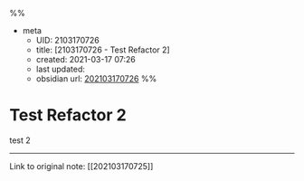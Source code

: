 %%
- meta
	- UID: 2103170726
	- title: [2103170726 - Test Refactor 2]
	- created: 2021-03-17 07:26
	- last updated: 
	- obsidian url:  [202103170726](obsidian-url-tbd)
%%

# Test Refactor 2
test 2

---

Link to original note: [[202103170725]]